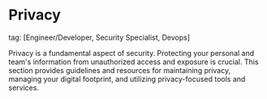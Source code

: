 # Privacy
tag: [Engineer/Developer, Security Specialist, Devops]

Privacy is a fundamental aspect of security. Protecting your personal and team's information from unauthorized access and exposure is crucial. This section provides guidelines and resources for maintaining privacy, managing your digital footprint, and utilizing privacy-focused tools and services.
